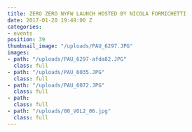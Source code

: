 ```yaml
---
title: ZERO ZERO NYFW LAUNCH HOSTED BY NICOLA FORMICHETTI
date: 2017-01-20 19:49:00 Z
categories:
- events
position: 39
thumbnail_image: "/uploads/PAU_6297.JPG"
images:
- path: "/uploads/PAU_6297-afda82.JPG"
  class: full
- path: "/uploads/PAU_6035.JPG"
  class: full
- path: "/uploads/PAU_6072.JPG"
  class: full
- path: 
  class: full
- path: "/uploads/00_VOL2_06.jpg"
  class: full
---
```


